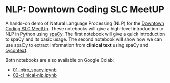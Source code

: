 # NLP: Downtown Coding SLC MeetUP
A hands-on demo of Natural Language Processing (NLP) for the [Downtown Coding SLC MeetUp](https://www.meetup.com/DowntownCodingSLC). These notebooks will give a high-level introduction to NLP in Python using [spaCy](spacy.io). The first notebook will give a quick introduction to spaCy and its basic usage. The second notebook will show how we can use spaCy to extract information from **clinical text** using spaCy and [cycontext](https://github.com/medspacy/cycontext).

Both notebooks are also available on Google Colab:
- [01-intro_spacy.ipynb](https://colab.research.google.com/drive/1ZANeSDAYsFVFgkIrxDVrCxk0_KKm_y0c?usp=sharing)
- [02-clinical-nlp.ipynb](https://colab.research.google.com/drive/1ZcGohCwVj4neWEHI5szFAsbEo9Zj4iG7?usp=sharing)
